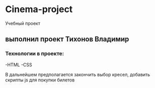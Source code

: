 # Cinema-project
Учебный проект

## выполнил проект Тихонов Владимир

### Технологии в проекте: 
-HTML
-CSS

В дальнейшем предполагается закончить выбор кресел, добавить скрипты js для покупки билетов
